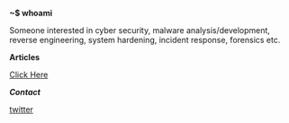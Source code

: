 **~$ whoami**

Someone interested in cyber security, malware analysis/development, reverse engineering, system hardening, incident response, forensics etc.  

**Articles**

[Click Here](https://github.com/znd0x/articles)

***Contact***

[twitter](https://twitter.com/znd0x1)

